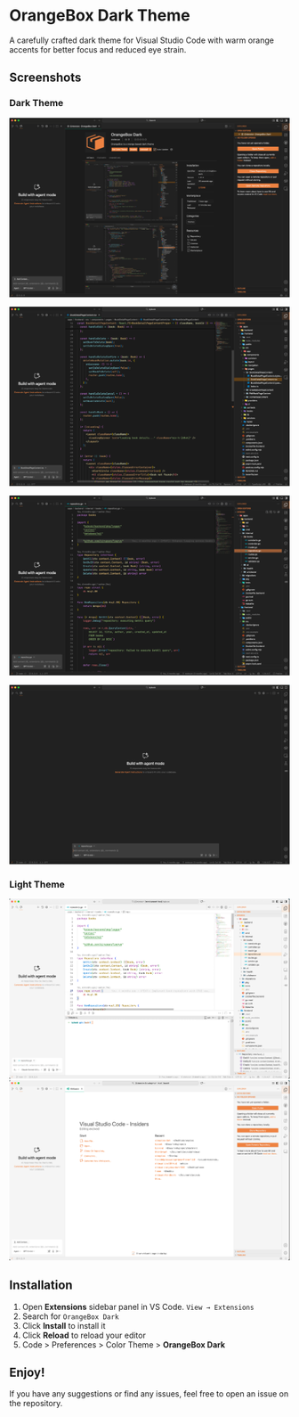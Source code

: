 # OrangeBox Dark Theme

A carefully crafted dark theme for Visual Studio Code with warm orange accents for better focus and reduced eye strain.

## Screenshots

### Dark Theme

![Screenshot 1](https://github.com/metecan/orangebox/raw/main/assets/ss1.png)

![Screenshot 2](https://github.com/metecan/orangebox/raw/main/assets/ss2.png)

![Screenshot 3](https://github.com/metecan/orangebox/raw/main/assets/ss3.png)

![Screenshot 4](https://github.com/metecan/orangebox/raw/main/assets/ss4.png)

### Light Theme

![Screenshot 5](https://github.com/metecan/orangebox/raw/main/assets/ss5.png)
![Screenshot 6](https://github.com/metecan/orangebox/raw/main/assets/ss6.png)

## Installation

1. Open **Extensions** sidebar panel in VS Code. `View → Extensions`
2. Search for `OrangeBox Dark`
3. Click **Install** to install it
4. Click **Reload** to reload your editor
5. Code > Preferences > Color Theme > **OrangeBox Dark**

## Enjoy!

If you have any suggestions or find any issues, feel free to open an issue on the repository.
